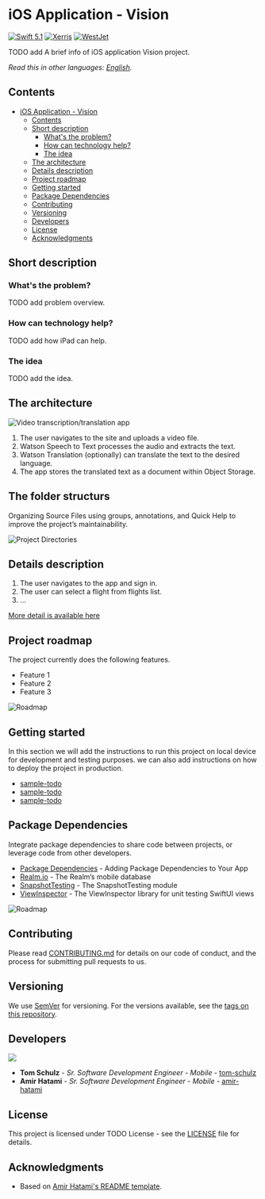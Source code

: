 # iOS Application - Vision

[![Swift 5.1](./docs/images/swift5-1.svg)](https://www.swift.org/) [![Xerris](./docs/images/xerris.svg)](https://www.xerris.com/) [![WestJet](./docs/images/westjet.svg)](https://www.westjet.com/en-ca)

TODO add A brief info of iOS application Vision project.

_Read this in other languages: [English](README.md)._

## Contents

- [iOS Application - Vision](#ios-application---vision)
  - [Contents](#contents)
  - [Short description](#short-description)
    - [What's the problem?](#whats-the-problem)
    - [How can technology help?](#how-can-technology-help)
    - [The idea](#the-idea)
  - [The architecture](#the-architecture)
  - [Details description](#details-description)
  - [Project roadmap](#project-roadmap)
  - [Getting started](#getting-started)
  - [Package Dependencies](#package-dependencies)
  - [Contributing](#contributing)
  - [Versioning](#versioning)
  - [Developers](#developers)
  - [License](#license)
  - [Acknowledgments](#acknowledgments)

## Short description

### What's the problem?

TODO add problem overview.

### How can technology help?

TODO add how iPad can help.

### The idea

TODO add the idea.

## The architecture

![Video transcription/translation app](./docs/images/MVVM-Architecture-For-iOS.jpg)

1. The user navigates to the site and uploads a video file.
2. Watson Speech to Text processes the audio and extracts the text.
3. Watson Translation (optionally) can translate the text to the desired language.
4. The app stores the translated text as a document within Object Storage.

## The folder structurs

Organizing Source Files using groups, annotations, and Quick Help to improve the project’s maintainability.

![Project Directories](./docs/images/VisionDirectories.png)

## Details description

1. The user navigates to the app and sign in.
2. The user can select a flight from flights list.
3. ...

[More detail is available here](./docs/DESCRIPTION.md)

## Project roadmap

The project currently does the following features.

- Feature 1
- Feature 2
- Feature 3

![Roadmap](./docs/images/time-line.png)

## Getting started

In this section we will add the instructions to run this project on local device for development and testing purposes. we can also add instructions on how to deploy the project in production.

- [sample-todo](./docs/)
- [sample-todo](./docs/)
- [sample-todo](./docs/)

## Package Dependencies

Integrate package dependencies to share code between projects, or leverage code from other developers.

- [Package Dependencies](https://developer.apple.com/documentation/swift_packages/adding_package_dependencies_to_your_app) - Adding Package Dependencies to Your App
- [Realm.io](https://realm.io) - The Realm’s mobile database
- [SnapshotTesting](https://github.com/pointfreeco/swift-snapshot-testing) - The SnapshotTesting module
- [ViewInspector](https://github.com/nalexn/ViewInspector) - The ViewInspector library for unit testing SwiftUI views

![Roadmap](./docs/images/RoadMap.png)

## Contributing

Please read [CONTRIBUTING.md](./docs/CONTRIBUTING.md) for details on our code of conduct, and the process for submitting pull requests to us.

## Versioning

We use [SemVer](http://semver.org/) for versioning. For the versions available, see the [tags on this repository](./README.md).

## Developers

<a href="./docs/developers.md">
  <img src="./docs/images/developers.png" />
</a>

- **Tom Schulz** - _Sr. Software Development Engineer - Mobile_ - [tom-schulz](https://www.linkedin.com/in/tom-schulz-2158229/)
- **Amir Hatami** - _Sr. Software Development Engineer - Mobile_ - [amir-hatami](https://www.linkedin.com/in/amir-hatami-174aba57/)

## License

This project is licensed under TODO License - see the [LICENSE](./docs/LICENSE.md) file for details.

## Acknowledgments

- Based on [Amir Hatami's README template](https://github.com/amhatami).
